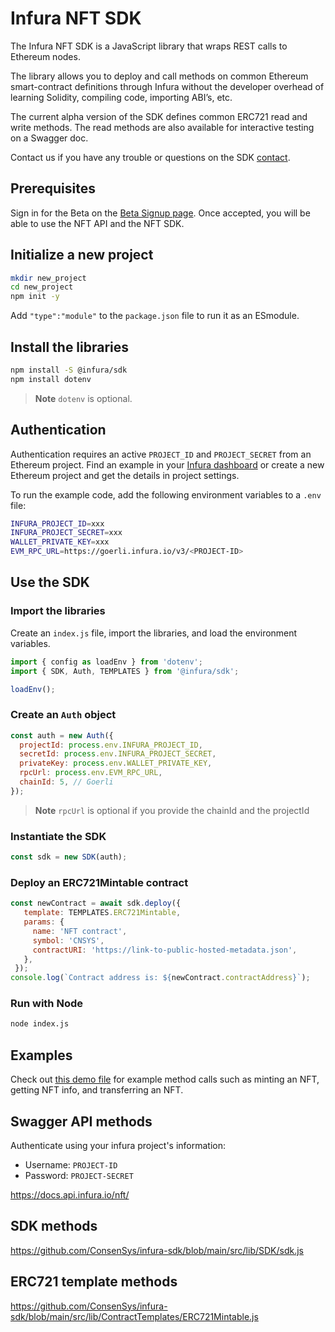 # Infura NFT SDK

The Infura NFT SDK is a JavaScript library that wraps REST calls to Ethereum nodes.

The library allows you to deploy and call methods on common Ethereum smart-contract definitions through Infura without the developer overhead of learning Solidity, compiling code, importing ABI’s, etc.

The current alpha version of the SDK defines common ERC721 read and write methods. The read methods are also available for interactive testing on a Swagger doc.

Contact us if you have any trouble or questions on the SDK [contact](https://infura.io/contact).

## Prerequisites

Sign in for the Beta on the [Beta Signup page](https://infura.io/resources/apis/nft-api-beta-signup).
Once accepted, you will be able to use the NFT API and the NFT SDK.

## Initialize a new project

```bash
mkdir new_project
cd new_project
npm init -y
```

Add `"type":"module"` to the `package.json` file to run it as an ESmodule.

## Install the libraries

```bash
npm install -S @infura/sdk
npm install dotenv 
```

> **Note**
> `dotenv` is optional.


## Authentication

Authentication requires an active `PROJECT_ID` and `PROJECT_SECRET` from an Ethereum project. Find an example in your [Infura dashboard](https://infura.io/dashboard) or create a new Ethereum project and get the details in project settings.

To run the example code, add the following environment variables to a `.env` file:

```bash
INFURA_PROJECT_ID=xxx
INFURA_PROJECT_SECRET=xxx
WALLET_PRIVATE_KEY=xxx
EVM_RPC_URL=https://goerli.infura.io/v3/<PROJECT-ID>
```

## Use the SDK

### Import the libraries

Create an `index.js` file, import the libraries, and load the environment variables.

```js
import { config as loadEnv } from 'dotenv';
import { SDK, Auth, TEMPLATES } from '@infura/sdk';

loadEnv();
```

### Create an `Auth` object

```javascript
const auth = new Auth({
  projectId: process.env.INFURA_PROJECT_ID,
  secretId: process.env.INFURA_PROJECT_SECRET,
  privateKey: process.env.WALLET_PRIVATE_KEY,
  rpcUrl: process.env.EVM_RPC_URL,
  chainId: 5, // Goerli
});
```

> **Note**
> `rpcUrl` is optional if you provide the chainId and the projectId

### Instantiate the SDK

```js
const sdk = new SDK(auth);
```

### Deploy an ERC721Mintable contract

```js
const newContract = await sdk.deploy({
   template: TEMPLATES.ERC721Mintable,
   params: {
     name: 'NFT contract',
     symbol: 'CNSYS',
     contractURI: 'https://link-to-public-hosted-metadata.json',
   },
 });
console.log(`Contract address is: ${newContract.contractAddress}`);
```

### Run with Node

```bash
node index.js
```

## Examples

Check out [this demo file](https://github.com/ConsenSys/infura-sdk/blob/main/usage.js) for example method calls such as minting an NFT, getting NFT info, and transferring an NFT.

## Swagger API methods

Authenticate using your infura project's information:

- Username: `PROJECT-ID`
- Password: `PROJECT-SECRET`

https://docs.api.infura.io/nft/

## SDK methods

https://github.com/ConsenSys/infura-sdk/blob/main/src/lib/SDK/sdk.js

## ERC721 template methods

https://github.com/ConsenSys/infura-sdk/blob/main/src/lib/ContractTemplates/ERC721Mintable.js